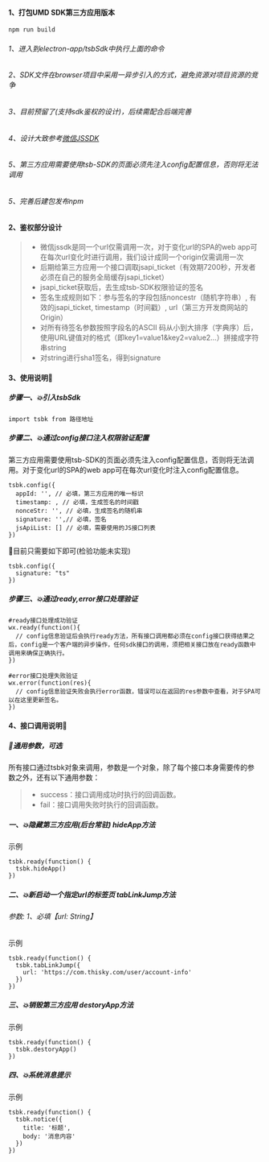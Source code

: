 #### 1、打包UMD SDK第三方应用版本
`npm run build`

###### 1、进入到electron-app/tsbSdk中执行上面的命令
###### 2、SDK文件在browser项目中采用一异步引入的方式，避免资源对项目资源的竞争
###### 3、目前预留了(支持sdk鉴权的设计)，后续需配合后端完善
###### 4、设计大致参考[微信JSSDK](https://developers.weixin.qq.com/doc/offiaccount/OA_Web_Apps/JS-SDK.html#1)
###### 5、第三方应用需要使用tsb-SDK的页面必须先注入config配置信息，否则将无法调用
###### 5、完善后建包发布npm


#### 2、鉴权部分设计
>- 微信jssdk是同一个url仅需调用一次，对于变化url的SPA的web app可在每次url变化时进行调用，我们设计成同一个origin仅需调用一次
>- 后期给第三方应用一个接口调取jsapi_ticket（有效期7200秒，开发者必须在自己的服务全局缓存jsapi_ticket）
>- jsapi_ticket获取后，去生成tsb-SDK权限验证的签名
>- 签名生成规则如下：参与签名的字段包括noncestr（随机字符串）, 有效的jsapi_ticket, timestamp（时间戳）, url（第三方开发商网站的Origin）
>- 对所有待签名参数按照字段名的ASCII 码从小到大排序（字典序）后，使用URL键值对的格式（即key1=value1&key2=value2…）拼接成字符串string
>- 对string进行sha1签名，得到signature


#### 3、使用说明📖

##### 步骤一、💥引入tsbSdk
`import tsbk from 路径地址`

##### 步骤二、💥通过config接口注入权限验证配置
第三方应用需要使用tsb-SDK的页面必须先注入config配置信息，否则将无法调用。对于变化url的SPA的web app可在每次url变化时注入config配置信息。
```
tsbk.config({
  appId: '', // 必填，第三方应用的唯一标识
  timestamp: , // 必填，生成签名的时间戳
  nonceStr: '', // 必填，生成签名的随机串
  signature: '',// 必填，签名
  jsApiList: [] // 必填，需要使用的JS接口列表
})
```
👀目前只需要如下即可(检验功能未实现)
```
tsbk.config({
  signature: "ts"
})
```

##### 步骤三、💥通过ready,error接口处理验证
```
#ready接口处理成功验证
wx.ready(function(){
  // config信息验证后会执行ready方法，所有接口调用都必须在config接口获得结果之后，config是一个客户端的异步操作，任何sdk接口的调用，须把相关接口放在ready函数中调用来确保正确执行。
})
```

```
#error接口处理失败验证
wx.error(function(res){
  // config信息验证失败会执行error函数，错误可以在返回的res参数中查看，对于SPA可以在这里更新签名。
})

```

#### 4、接口调用说明📖 
##### 🤔通用参数，可选
所有接口通过tsbk对象来调用，参数是一个对象，除了每个接口本身需要传的参数之外，还有以下通用参数：
>- success：接口调用成功时执行的回调函数。
>- fail：接口调用失败时执行的回调函数。

##### 一、💥隐藏第三方应用(后台常驻) hideApp方法
示例
```
tsbk.ready(function() {
  tsbk.hideApp()
})
```
##### 二、💥新启动一个指定url的标签页 tabLinkJump方法
###### 参数: 1、必填【url: String】
示例
```
tsbk.ready(function() {
  tsbk.tabLinkJump({
    url: 'https://com.thisky.com/user/account-info'
  })
})

```
##### 三、💥销毁第三方应用 destoryApp方法
示例
```
tsbk.ready(function() {
  tsbk.destoryApp()
})
```

##### 四、💥系统消息提示
示例
```
tsbk.ready(function() {
  tsbk.notice({
    title: '标题',
    body: '消息内容'
  })
})
```

